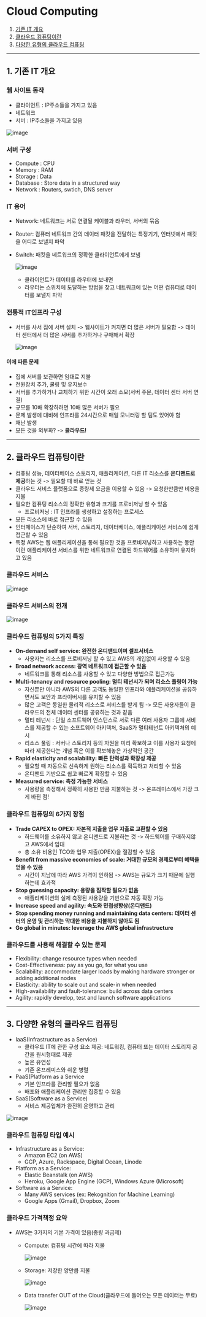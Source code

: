 # Cloud Computing

1. [기존 IT 개요](#1-기존-IT-개요)
2. [클라우드 컴퓨팅이란](#2-클라우드-컴퓨팅이란)
3. [다양한 유형의 클라우드 컴퓨팅](#3-다양한-유형의-클라우드-컴퓨팅)

---

## 1. 기존 IT 개요

### 웹 사이트 동작
- 클라이언트 : IP주소들을 가지고 있음
- 네트워크
- 서버 : IP주소들을 가지고 있음

![image](https://github.com/seonwook97/Certificate/assets/92377162/3aaa12d4-4622-426e-b0b7-b1d113657448)

### 서버 구성
- Compute : CPU
- Memory : RAM
- Storage : Data
- Database : Store data in a structured way
- Network : Routers, swtich, DNS server

### IT 용어
- Network: 네트워크는 서로 연결될 케이블과 라우터, 서버의 묶음
- Router: 컴퓨터 네트워크 간의 데이터 패킷을 전달하는 특정기기, 인터넷에서 패킷을 어디로 보낼지 파악
- Switch: 패킷을 네트워크의 정확한 클라이언트에게 보냄
  
  ![image](https://github.com/seonwook97/Certificate/assets/92377162/acd6b247-6f08-43b5-91e5-c20393253a26)
  - 클라이언트가 데이터를 라우터에 보내면 
  - 라우터는 스위치에 도달하는 방법을 찾고 네트워크에 있는 어떤 컴퓨터로 데이터를 보낼지 파악

### 전통적 IT인프라 구성
- 서버를 사서 집에 서버 설치 -> 웹사이트가 커지면 더 많은 서버가 필요함 -> 데이터 센터에서 더 많은 서버를 추가하거나 구매해서 확장

  ![image](https://github.com/seonwook97/Certificate/assets/92377162/6ea55112-692e-46b5-a202-f0a2802d6558)

#### 이에 따른 문제
- 집에 서버를 보관하면 임대료 지불
- 전원장치 추가, 쿨링 및 유지보수
- 서버를 추가하거나 교체하기 위한 시간이 오래 소모(서버 주문, 데이터 센터 서버 연결)
- 규모를 10배 확장하려면 10배 많은 서버가 필요 
- 문제 발생에 대비해 인프라를 24시간으로 매일 모니터링 할 팀도 있어야 함
- 재난 발생
- 모든 것을 외부화? -> **클라우드!**

---

## 2. 클라우드 컴퓨팅이란
- 컴퓨팅 성능, 데이터베이스 스토리지, 애플리케이션, 다른 IT 리소스를 **온디맨드로 제공**하는 것 -> 필요할 때 바로 얻는 것
- 클라우드 서비스 플랫폼으로 종량제 요금을 이용할 수 있음 -> 요청한만큼만 비용을 지불
- 필요한 컴퓨팅 리소스의 정확한 유형과 크기를 프로비저닝 할 수 있음
  - 프로비저닝 : IT 인프라를 생성하고 설정하는 프로세스     
- 모든 리소스에 바로 접근할 수 있음
- 인터페이스가 단순하여 서버, 스토리지, 데이터베이스, 애플리케이션 서비스에 쉽게 접근할 수 있음
- 특정 AWS는 웹 애플리케이션을 통해 필요한 것을 프로비저닝하고 사용하는 동안 이런 애플리케이션 서비스를 위한 네트워크로 연결된 하드웨어를 소유하며 유지하고 있음

### 클라우드 서비스

  ![image](https://github.com/seonwook97/Certificate/assets/92377162/0e3e7f2d-470d-46f3-90bd-cf2dfb46b74a)

### 클라우드 서비스의 전개

  ![image](https://github.com/seonwook97/Certificate/assets/92377162/b964ffac-5cbd-421e-a1eb-0470a6a97570)

### 클라우드 컴퓨팅의 5가지 특징
- **On-demand self service: 완전한 온디맨드이며 셀프서비스**
  - 사용자는 리소스를 프로비저닝 할 수 있고 AWS의 개입없이 사용할 수 있음
- **Broad network access: 광역 네트워크에 접근할 수 있음**
  - 네트워크를 통해 리소스를 사용할 수 있고 다양한 방법으로 접근가능
- **Multi-tenancy and resource pooling: 멀티 테넌시가 되며 리소스 풀링이 가능**
  - 자신뿐만 아니라 AWS의 다른 고객도 동일한 인프라와 애플리케이션을 공유하면서도 보안과 프라이버시를 유지할 수 있음
  - 많은 고객은 동일한 물리적 리소스로 서비스를 받게 됨 -> 모든 사용자들이 클라우드의 전체 데이터 센터를 공유하는 것과 같음
  - 멀티 테넌시 : 단일 소프트웨어 인스턴스로 서로 다른 여러 사용자 그룹에 서비스를 제공할 수 있는 소프트웨어 아키텍처, SaaS가 멀티테넌트 아키텍처의 예시
  - 리소스 풀링 : 서버나 스토리지 등의 자원을 미리 확보하고 이를 사용자 요청에 따라 제공한다는 개념 혹은 이를 확보해놓은 가상적인 공간
- **Rapid elasticity and scalability: 빠른 탄력성과 확장성 제공**
  - 필요할 때 자동으로 신속하게 원하는 리소스를 획득하고 처리할 수 있음
  - 온디맨드 기반으로 쉽고 빠르게 확장할 수 있음
- **Measured service: 측정 가능한 서비스**
  - 사용량을 측정해서 정확히 사용한 만큼 지불하는 것 -> 온프레미스에서 가장 크게 바뀐 점!

### 클라우드 컴퓨팅의 6가지 장점
- **Trade CAPEX to OPEX: 자본적 지출을 업무 지출로 교환할 수 있음**
  - 하드웨어를 소유하지 않고 온디맨드로 지불하는 것 -> 하드웨어를 구매하지않고 AWS에서 임대
  - 총 소유 비용인 TCO와 업무 지출(OPEX)을 절감할 수 있음
- **Benefit from massive economies of scale: 거대한 규모의 경제로부터 혜택을 얻을 수 있음**
  - 시간이 지남에 따라 AWS 가격이 인하됨 -> AWS는 규모가 크기 때문에 실행하는데 효과적
- **Stop guessing capacity: 용량을 짐작할 필요가 없음**
  - 애플리케이션의 실제 측정된 사용량을 기반으로 자동 확장 가능
- **Increase speed and agility: 속도와 민첩성향상(온디맨드)**
- **Stop spending money running and maintaining data centers: 데이터 센터의 운영 및 관리하는 막대한 비용을 지불하지 않아도 됨**
- **Go global in minutes: leverage the AWS global infrastructure**

### 클라우드를 사용해 해결할 수 있는 문제
- Flexibility: change resource types when needed
- Cost-Effectiveness: pay as you go, for what you use
- Scalability: accommodate larger loads by making hardware stronger or adding additional nodes
- Elasticity: ability to scale out and scale-in when needed
- High-availability and fault-tolerance: build across data centers
- Agility: rapidly develop, test and launch software applications

---

## 3. 다양한 유형의 클라우드 컴퓨팅
- IaaS(Infrastructure as a Service)
  - 클라우드 IT에 관한 구성 요소 제공: 네트워킹, 컴퓨터 또는 데이터 스토리지 공간을 원시형태로 제공
  - 높은 유연성
  - 기존 온프레미스와 쉬운 병렬
- PaaS(Platform as a Service
  - 기본 인프라를 관리할 필요가 없음
  - 배포와 애플리케이션 관리만 집중할 수 있음
- SaaS(Software as a Service)
  - 서비스 제공업체가 완전히 운영하고 관리

![image](https://github.com/seonwook97/Certificate/assets/92377162/7c859636-7d59-4c19-a2ca-427a61ba2c41)

### 클라우드 컴퓨팅 타입 예시
- Infrastructure as a Service:
  - Amazon EC2 (on AWS)
  - GCP, Azure, Rackspace, Digital Ocean, Linode
- Platform as a Service:
  - Elastic Beanstalk (on AWS)
  - Heroku, Google App Engine (GCP), Windows Azure (Microsoft)
- Software as a Service:
  - Many AWS services (ex: Rekognition for Machine Learning)
  - Google Apps (Gmail), Dropbox, Zoom

### 클라우드 가격책정 요약
- AWS는 3가지의 기본 가격이 있음(종량 과금제)
  - Compute: 컴퓨팅 시간에 따라 지불
  
    ![image](https://github.com/seonwook97/Certificate/assets/92377162/335ec4c9-2b74-431a-b6e6-10a80cf878af)
  
  - Storage: 저장한 양만큼 지불
  
    ![image](https://github.com/seonwook97/Certificate/assets/92377162/92c8f177-fb04-4233-aeee-13ed18896cfa)
  
  - Data transfer OUT of the Cloud(클라우드에 들어오는 모든 데이터는 무료)
    
    ![image](https://github.com/seonwook97/Certificate/assets/92377162/20fcfb28-5d6a-4592-9218-bff1c730f744)
